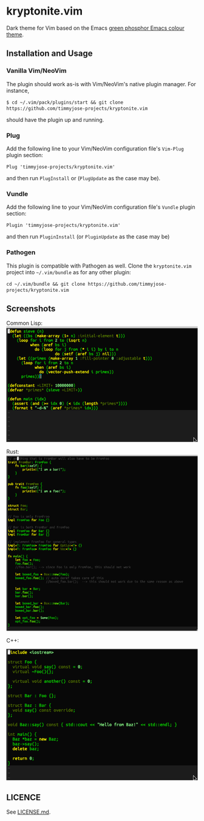 # kryptonite.vim

Dark theme for Vim based on the Emacs [green phosphor Emacs colour theme](https://github.com/aalpern/emacs-color-theme-green-phosphor).

## Installation and Usage

### Vanilla Vim/NeoVim

The plugin should work as-is with Vim/NeoVim's native plugin manager. For instance, 

```
$ cd ~/.vim/pack/plugins/start && git clone https://github.com/timmyjose-projects/kryptonite.vim

```
should have the plugin up and running.

### Plug

Add the following line to your Vim/NeoVim configuration file's `Vim-Plug` plugin section:

```
Plug 'timmyjose-projects/kryptonite.vim'
```
and then run `PlugInstall` or (`PlugUpdate` as the case may be).

### Vundle

Add the following line to your Vim/NeoVim configuration file's `Vundle` plugin section:

```
Plugin 'timmyjose-projects/kryptonite.vim'
```

and then run `PluginInstall` (or `PluginUpdate` as the case may be)

### Pathogen

This plugin is compatible with Pathogen as well. Clone the `kryptonite.vim` project into `~/.vim/bundle` as for any
other plugin:

```
cd ~/.vim/bundle && git clone https://github.com/timmyjose-projects/kryptonite.vim
```

## Screenshots

Common Lisp:
![Common Lisp](https://github.com/timmyjose-projects/screenshots/blob/f4b3177b4bf765cc646332d6e71a8136b1daf8ba/kryptonite.vim/cl.png)

Rust:
![Rust](https://github.com/timmyjose-projects/screenshots/blob/f4b3177b4bf765cc646332d6e71a8136b1daf8ba/kryptonite.vim/rust.png)

C++:

![C++](https://github.com/timmyjose-projects/screenshots/blob/f4b3177b4bf765cc646332d6e71a8136b1daf8ba/kryptonite.vim/cpp.png)


## LICENCE

See [LICENSE.md](LICENSE.md).